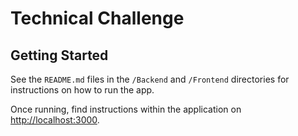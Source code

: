 # Technical Challenge

## Getting Started

See the `README.md` files in the `/Backend` and `/Frontend` directories for instructions on how to run the app.

Once running, find instructions within the application on [http://localhost:3000](http://localhost:3000).
